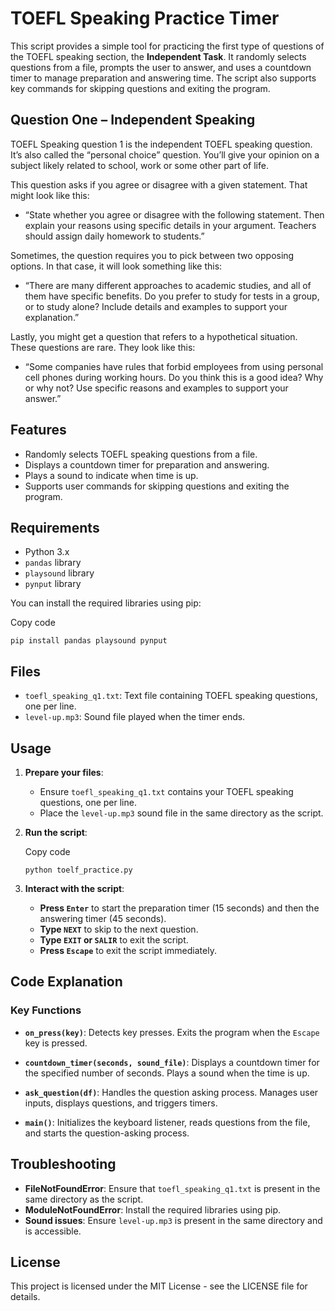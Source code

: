 # TOEFL Speaking Practice Timer

This script provides a simple tool for practicing the first type of questions of the TOEFL speaking section, the **Independent Task**. It randomly selects questions from a file, prompts the user to answer, and uses a countdown timer to manage preparation and answering time. The script also supports key commands for skipping questions and exiting the program.


## Question One – Independent Speaking
TOEFL Speaking question 1 is the independent TOEFL speaking question.  It’s also called the “personal choice” question.  You’ll give your opinion on a subject likely related to school, work or some other part of life.

This question asks if you agree or disagree with a given statement.  That might look like this:

* “State whether you agree or disagree with the following statement. Then explain your reasons using specific details in your argument. Teachers should assign daily homework to students.”

Sometimes, the question requires you to pick between two opposing options.  In that case, it will look something like this:

* “There are many different approaches to academic studies, and all of them have specific benefits. Do you prefer to study for tests in a group, or to study alone? Include details and examples to support your explanation.”

Lastly, you might get a question that refers to a hypothetical situation.  These questions are rare.  They look like this:

* “Some companies have rules that forbid employees from using personal cell phones during working hours. Do you think this is a good idea? Why or why not? Use specific reasons and examples to support your answer.”


## Features

-   Randomly selects TOEFL speaking questions from a file.
-   Displays a countdown timer for preparation and answering.
-   Plays a sound to indicate when time is up.
-   Supports user commands for skipping questions and exiting the program.

## Requirements

-   Python 3.x
-   `pandas` library
-   `playsound` library
-   `pynput` library

You can install the required libraries using pip:

Copy code

`pip install pandas playsound pynput` 

## Files

-   `toefl_speaking_q1.txt`: Text file containing TOEFL speaking questions, one per line.
-   `level-up.mp3`: Sound file played when the timer ends.

## Usage

1.  **Prepare your files**:
    
    -   Ensure `toefl_speaking_q1.txt` contains your TOEFL speaking questions, one per line.
    -   Place the `level-up.mp3` sound file in the same directory as the script.
2.  **Run the script**:
    
    Copy code
    
    `python toelf_practice.py` 
    
3.  **Interact with the script**:
    
    -   **Press `Enter`** to start the preparation timer (15 seconds) and then the answering timer (45 seconds).
    -   **Type `NEXT`** to skip to the next question.
    -   **Type `EXIT` or `SALIR`** to exit the script.
    -   **Press `Escape`** to exit the script immediately.

## Code Explanation

### Key Functions

-   **`on_press(key)`**: Detects key presses. Exits the program when the `Escape` key is pressed.
    
-   **`countdown_timer(seconds, sound_file)`**: Displays a countdown timer for the specified number of seconds. Plays a sound when the time is up.
    
-   **`ask_question(df)`**: Handles the question asking process. Manages user inputs, displays questions, and triggers timers.
    
-   **`main()`**: Initializes the keyboard listener, reads questions from the file, and starts the question-asking process.
    

## Troubleshooting

-   **FileNotFoundError**: Ensure that `toefl_speaking_q1.txt` is present in the same directory as the script.
-   **ModuleNotFoundError**: Install the required libraries using pip.
-   **Sound issues**: Ensure `level-up.mp3` is present in the same directory and is accessible.

## License

This project is licensed under the MIT License - see the LICENSE file for details.
